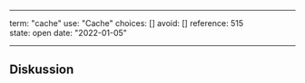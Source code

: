 
---
term:      "cache"
use:       "Cache"
choices:   []
avoid:     []
reference: 515        
state:     open
date:      "2022-01-05"

---

## Diskussion

